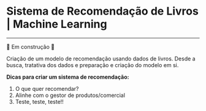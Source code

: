 # Sistema de Recomendação de Livros | Machine Learning

---

:construction: Em construção :construction:

Criação de um modelo de recomendação usando dados de livros. Desde a busca, tratativa dos dados e preparação e criação do  modelo em si.

**Dicas para criar um sistema de recomendação:**

1. O que quer recomendar?
2. Alinhe com  o gestor de produtos/comercial
3. Teste, teste, teste!!
